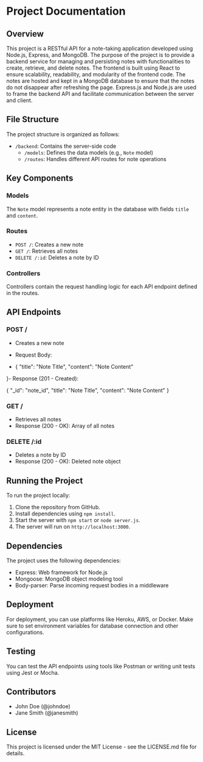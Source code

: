 # Project Documentation

## Overview
This project is a RESTful API for a note-taking application developed using Node.js, Express, and MongoDB. The purpose of the project is to provide a backend service for managing and persisting notes with functionalities to create, retrieve, and delete notes. The frontend is built using React to ensure scalability, readability, and modularity of the frontend code. The notes are hosted and kept in a MongoDB database to ensure that the notes do not disappear after refreshing the page. Express.js and Node.js are used to frame the backend API and facilitate communication between the server and client. 

## File Structure
The project structure is organized as follows:
- `/backend`: Contains the server-side code
  - `/models`: Defines the data models (e.g., `Note` model)
  - `/routes`: Handles different API routes for note operations


## Key Components
### Models
The `Note` model represents a note entity in the database with fields `title` and `content`.

### Routes
- `POST /`: Creates a new note
- `GET /`: Retrieves all notes
- `DELETE /:id`: Deletes a note by ID

### Controllers
Controllers contain the request handling logic for each API endpoint defined in the routes.

## API Endpoints
### POST /
- Creates a new note
- Request Body:

- {
"title": "Note Title",
"content": "Note Content"

}- Response (201 - Created):

{
"_id": "note_id",
"title": "Note Title",
"content": "Note Content"
}


### GET /
- Retrieves all notes
- Response (200 - OK): Array of all notes

### DELETE /:id
- Deletes a note by ID
- Response (200 - OK): Deleted note object

## Running the Project
To run the project locally:
1. Clone the repository from GitHub.
2. Install dependencies using `npm install`.
3. Start the server with `npm start` or `node server.js`.
4. The server will run on `http://localhost:3000`.

## Dependencies
The project uses the following dependencies:
- Express: Web framework for Node.js
- Mongoose: MongoDB object modeling tool
- Body-parser: Parse incoming request bodies in a middleware

## Deployment
For deployment, you can use platforms like Heroku, AWS, or Docker. Make sure to set environment variables for database connection and other configurations.

## Testing
You can test the API endpoints using tools like Postman or writing unit tests using Jest or Mocha.

## Contributors
- John Doe (@johndoe)
- Jane Smith (@janesmith)

## License
This project is licensed under the MIT License - see the LICENSE.md file for details.
